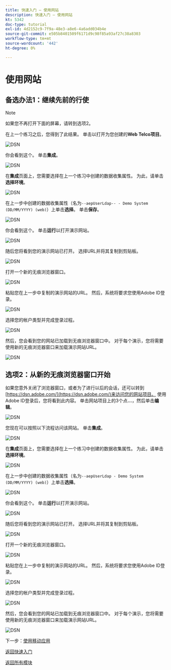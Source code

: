 ```yaml
---
title: 快速入门 — 使用网站
description: 快速入门 — 使用网站
kt: 5342
doc-type: tutorial
exl-id: 4d2152c9-7f9a-48e3-a8e6-4a6add034b4e
source-git-commit: e505b8401509f6171d9c98f85a93af27c38a8303
workflow-type: tm+mt
source-wordcount: '442'
ht-degree: 0%

---
```


# 使用网站

## 备选办法1：继续先前的行使

>[!NOTE]
>
>如果您不再打开下面的屏幕，请转到选项2。

在上一个练习之后，您得到了此结果。 单击以打开为您创建的&#x200B;**Web Telco项目**。

![DSN](./images/dsn5a.png)

你会看到这个。 单击&#x200B;**集成**。

![DSN](./images/web1.png)

在&#x200B;**集成**&#x200B;页面上，您需要选择在上一个练习中创建的数据收集属性。 为此，请单击&#x200B;**选择环境**。

![DSN](./images/web2.png)

在上一步中创建的数据收集属性（名为`--aepUserLdap-- - Demo System (DD/MM/YYYY) (web)`）上单击&#x200B;**选择**。 单击&#x200B;**保存**。

![DSN](./images/web2a.png)

你会看到这个。 单击&#x200B;**运行**&#x200B;以打开演示网站。

![DSN](./images/web2b.png)

随后您将看到您的演示网站已打开。 选择URL并将其复制到剪贴板。

![DSN](./images/web3.png)

打开一个新的无痕浏览器窗口。

![DSN](./images/web4.png)

粘贴您在上一步中复制的演示网站的URL。 然后，系统将要求您使用Adobe ID登录。

![DSN](./images/web5.png)

选择您的帐户类型并完成登录过程。

![DSN](./images/web6.png)

然后，您会看到您的网站已加载到无痕浏览器窗口中。 对于每个演示，您将需要使用新的无痕浏览器窗口来加载演示网站URL。

![DSN](./images/web7.png)

## 选项2：从新的无痕浏览器窗口开始

如果您意外关闭了浏览器窗口，或者为了进行以后的会话，还可以转到[https://dsn.adobe.com/](https://dsn.adobe.com/)来访问您的网站项目。 使用Adobe ID登录后，您将看到此内容。 单击网站项目上的3个点&#x200B;**...**，然后单击&#x200B;**编辑**。

![DSN](./images/web8.png)

您现在可以按照以下流程访问该网站。 单击&#x200B;**集成**。

![DSN](./images/web1.png)

在&#x200B;**集成**&#x200B;页面上，您需要选择在上一个练习中创建的数据收集属性。 为此，请单击&#x200B;**选择环境**。

![DSN](./images/web2.png)

在上一步中创建的数据收集属性（名为`--aepUserLdap - Demo System (DD/MM/YYYY) (web)`）上单击&#x200B;**选择**。

![DSN](./images/web2a.png)

你会看到这个。 单击&#x200B;**运行**&#x200B;以打开演示网站。

![DSN](./images/web2b.png)

随后您将看到您的演示网站已打开。 选择URL并将其复制到剪贴板。

![DSN](./images/web3.png)

打开一个新的无痕浏览器窗口。

![DSN](./images/web4.png)

粘贴您在上一步中复制的演示网站的URL。 然后，系统将要求您使用Adobe ID登录。

![DSN](./images/web5.png)

选择您的帐户类型并完成登录过程。

![DSN](./images/web6.png)

然后，您会看到您的网站已加载到无痕浏览器窗口中。 对于每个演示，您将需要使用新的无痕浏览器窗口来加载演示网站URL。

![DSN](./images/web7.png)

下一步：[使用移动应用](./ex5.md)

[返回快速入门](./getting-started.md)

[返回所有模块](./../../../overview.md)
